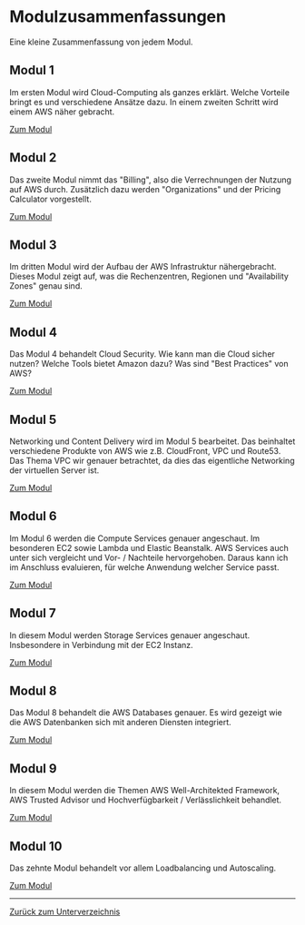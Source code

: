 # Modulzusammenfassungen

Eine kleine Zusammenfassung von jedem Modul.

## Modul 1

Im ersten Modul wird Cloud-Computing als ganzes erklärt. Welche Vorteile bringt es und verschiedene Ansätze dazu.
In einem zweiten Schritt wird einem AWS näher gebracht.

[Zum Modul](./modul1.md)

## Modul 2

Das zweite Modul nimmt das "Billing", also die Verrechnungen der Nutzung auf AWS durch.
Zusätzlich dazu werden "Organizations" und der Pricing Calculator vorgestellt.

[Zum Modul](./modul2.md)

## Modul 3

Im dritten Modul wird der Aufbau der AWS Infrastruktur nähergebracht.
Dieses Modul zeigt auf, was die Rechenzentren, Regionen und "Availability Zones" genau sind.

[Zum Modul](./modul3.md)

## Modul 4

Das Modul 4 behandelt Cloud Security. Wie kann man die Cloud sicher nutzen? Welche Tools bietet Amazon dazu?
Was sind "Best Practices" von AWS?

[Zum Modul](./modul4.md)

## Modul 5

Networking und Content Delivery wird im Modul 5 bearbeitet. Das beinhaltet verschiedene Produkte von AWS wie z.B. CloudFront, VPC und Route53. Das Thema VPC wir genauer betrachtet, da dies das eigentliche Networking der virtuellen Server ist.

[Zum Modul](./modul5.md)

## Modul 6

Im Modul 6 werden die Compute Services genauer angeschaut. Im besonderen EC2 sowie Lambda und Elastic Beanstalk.
AWS Services auch unter sich vergleicht und Vor- / Nachteile hervorgehoben. Daraus kann ich im Anschluss evaluieren, für welche Anwendung welcher Service passt.

[Zum Modul](./modul6.md)

## Modul 7

In diesem Modul werden Storage Services genauer angeschaut. Insbesondere in Verbindung mit der EC2 Instanz.

[Zum Modul](./modul7.md)

## Modul 8

Das Modul 8 behandelt die AWS Databases genauer. Es wird gezeigt wie die AWS Datenbanken sich mit anderen Diensten integriert.

[Zum Modul](./modul8.md)

## Modul 9

In diesem Modul werden die Themen AWS Well-Architekted Framework, AWS Trusted Advisor und Hochverfügbarkeit / Verlässlichkeit behandlet.

[Zum Modul](./modul9.md)

## Modul 10

Das zehnte Modul behandelt vor allem Loadbalancing und Autoscaling.

[Zum Modul](./modul10.md)

-----

[Zurück zum Unterverzeichnis](../README.md)
